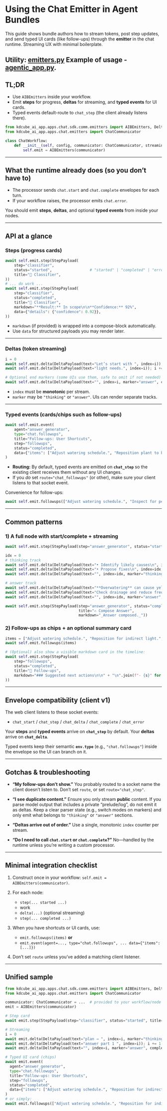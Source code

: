 # Using the Chat Emitter in Agent Bundles

This guide shows bundle authors how to stream tokens, post step updates, and send typed UI cards (like follow-ups) through the **emitter** in the chat runtime.
Streaming UX with minimal boilerplate.

Utility: [emitters.py](emitters.py)
Example of usage - [agentic_app.py](../../default_app/agentic_app.py).
---



## TL;DR

* Use `AIBEmitters` inside your workflow.
* Emit **steps** for progress, **deltas** for streaming, and **typed events** for UI cards.
* Typed events default-route to `chat_step` (the client already listens there).

```python
from kdcube_ai_app.apps.chat.sdk.comm.emitters import AIBEmitters, DeltaPayload, StepPayload
from kdcube_ai_app.apps.chat.emitters import ChatCommunicator

class ChatWorkflow:
    def __init__(self, config, communicator: ChatCommunicator, streaming: bool = True):
        self.emit = AIBEmitters(communicator)
```

---

## What the runtime already does (so you don’t have to)

* The processor sends `chat.start` and `chat.complete` envelopes for each turn.
* If your workflow raises, the processor emits `chat.error`.

You should emit **steps**, **deltas**, and optional **typed events** from inside your nodes.

---

## API at a glance

### Steps (progress cards)

```python
await self.emit.step(StepPayload(
    step="classifier",
    status="started",                 # "started" | "completed" | "error" | "skipped"
    title="🧭 Classifier",
))
# ... do work ...
await self.emit.step(StepPayload(
    step="classifier",
    status="completed",
    title="🧭 Classifier",
    markdown="**Result:** In scope\n\n**Confidence:** 92%",
    data={"details": {"confidence": 0.92}},
))
```

* `markdown` (if provided) is wrapped into a compose-block automatically.
* Use `data` for structured payloads you may render later.

---

### Deltas (token streaming)

```python
i = 0
await self.emit.delta(DeltaPayload(text="Let’s start with ", index=i)); i += 1
await self.emit.delta(DeltaPayload(text="light needs.", index=i)); i += 1

# Optional end markers (some UIs use them, safe to omit if not needed)
await self.emit.delta(DeltaPayload(text="", index=i, marker="answer", completed=True))
```

* `index` must be **monotonic** per stream.
* `marker` may be `"thinking"` or `"answer"`. UIs can render separate tracks.

---

### Typed events (cards/chips such as follow-ups)

```python
await self.emit.event(
    agent="answer_generator",
    type="chat.followups",
    title="Follow-ups: User Shortcuts",
    step="followups",
    status="completed",
    data={"items": ["Adjust watering schedule.", "Reposition plant to bright, indirect light."]},
)
```

* **Routing:** By default, typed events are emitted on **`chat_step`** so the existing client receives them without any UI changes.
* If you *do* set `route="chat_followups"` (or other), make sure your client listens to that socket event.

Convenience for follow-ups:

```python
await self.emit.followups(["Adjust watering schedule.", "Inspect for pests."])
```

---

## Common patterns

### 1) A full node with start/complete + streaming

```python
await self.emit.step(StepPayload(step="answer_generator", status="started", title="✍️ Compose Answer"))

idx = 0
# thinking track
await self.emit.delta(DeltaPayload(text="• Identify likely causes\n", index=idx, marker="thinking")); idx += 1
await self.emit.delta(DeltaPayload(text="• Propose fixes\n", index=idx, marker="thinking")); idx += 1
await self.emit.delta(DeltaPayload(text="", index=idx, marker="thinking", completed=True)); idx += 1

# answer track
await self.emit.delta(DeltaPayload(text="**Overwatering** can cause yellowing. ", index=idx)); idx += 1
await self.emit.delta(DeltaPayload(text="Check drainage and reduce frequency.", index=idx)); idx += 1
await self.emit.delta(DeltaPayload(text="", index=idx, marker="answer", completed=True)); idx += 1

await self.emit.step(StepPayload(step="answer_generator", status="completed",
                                 title="✍️ Compose Answer",
                                 markdown="_Answer composed._"))
```

### 2) Follow-ups as chips + an optional summary card

```python
items = ["Adjust watering schedule.", "Reposition for indirect light.", "Inspect for pests."]
await self.emit.followups(items)

# (Optional) also show a visible markdown card in the timeline:
await self.emit.step(StepPayload(
    step="followups",
    status="completed",
    title="🧠 Follow-ups",
    markdown="### Suggested next actions\n\n" + "\n".join(f"- {s}" for s in items),
))
```

---

## Envelope compatibility (client v1)

The web client listens to these socket events:

* `chat_start` / `chat_step` / `chat_delta` / `chat_complete` / `chat_error`

Your **steps** and **typed events** arrive on **`chat_step`** by default.
Your **deltas** arrive on **`chat_delta`**.

Typed events keep their semantic **`env.type`** (e.g., `"chat.followups"`) inside the envelope so the UI can branch on it.

---

## Gotchas & troubleshooting

* **“My follow-ups don’t show.”**
  You probably routed to a socket name the client doesn’t listen to. Don’t set `route`, or set `route="chat_step"`.

* **“I see duplicate content.”**
  Ensure you only stream **public** content. If you parse model output that includes a private “prelude/log”, do not emit it as deltas. Keep a clear parser state (e.g., switch modes on markers) and only emit what belongs to `"thinking"` or `"answer"` sections.

* **“Deltas arrive out of order.”**
  Use a single, monotonic `index` counter per stream.

* **“Do I need to call `chat.start` or `chat.complete`?”**
  No—handled by the runtime unless you’re writing a custom processor.

---

## Minimal integration checklist

1. Construct once in your workflow: `self.emit = AIBEmitters(communicator)`.
2. For each node:

    * `step(... started ...)`
    * work
    * `delta(...)` (optional streaming)
    * `step(... completed ...)`
3. When you have shortcuts or UI cards, use:

    * `emit.followups(items)` **or**
    * `emit.event(agent=..., type="chat.followups", ... data={"items": [...]})`
4. Don’t set `route` unless you’ve added a matching client listener.

---

## Unified sample

```python
from kdcube_ai_app.apps.chat.sdk.comm.emitters import AIBEmitters, DeltaPayload, StepPayload
from kdcube_ai_app.apps.chat.emitters import ChatCommunicator

communicator: ChatCommunicator = ...  # provided to your workflow/node
emit = AIBEmitters(communicator)

# Step card
await emit.step(StepPayload(step="classifier", status="started", title="🧭 Classifier"))

# Streaming
i = 0
await emit.delta(DeltaPayload(text="plan → ", index=i, marker="thinking")); i += 1
await emit.delta(DeltaPayload(text="answer part 1 ", index=i)); i += 1
await emit.delta(DeltaPayload(text="", index=i, marker="answer", completed=True)); i += 1

# Typed UI card (chips)
await emit.event(
  agent="answer_generator",
  type="chat.followups",
  title="Follow-ups: User Shortcuts",
  step="followups",
  status="completed",
  data={"items": ["Adjust watering schedule.", "Reposition for indirect light."]},
)
# or simply:
await emit.followups(["Adjust watering schedule.", "Reposition for indirect light."])
```